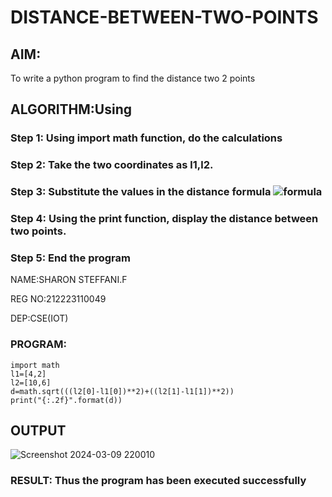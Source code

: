 # DISTANCE-BETWEEN-TWO-POINTS

## AIM:
To write a python program to find the distance two 2 points
## ALGORITHM:Using 
### Step 1: Using import math function, do the calculations
### Step 2: Take the two coordinates as l1,l2.
### Step 3: Substitute the values in the distance formula  ![formula](/formula.JPG)
### Step 4: Using the print function, display the distance between two points.
### Step 5: End the program

NAME:SHARON STEFFANI.F

REG NO:212223110049

DEP:CSE(IOT)
### PROGRAM:
```
import math
l1=[4,2]
l2=[10,6]
d=math.sqrt(((l2[0]-l1[0])**2)+((l2[1]-l1[1])**2))
print("{:.2f}".format(d))
  ```
## OUTPUT

![Screenshot 2024-03-09 220010](https://github.com/Sharonsteffani2005/DISTANCE-BETWEEN-TWO-POINTS/assets/144979934/f29a0fc0-a4be-4377-b4d9-9d265aa469c6)


### RESULT: Thus the program has been executed successfully
